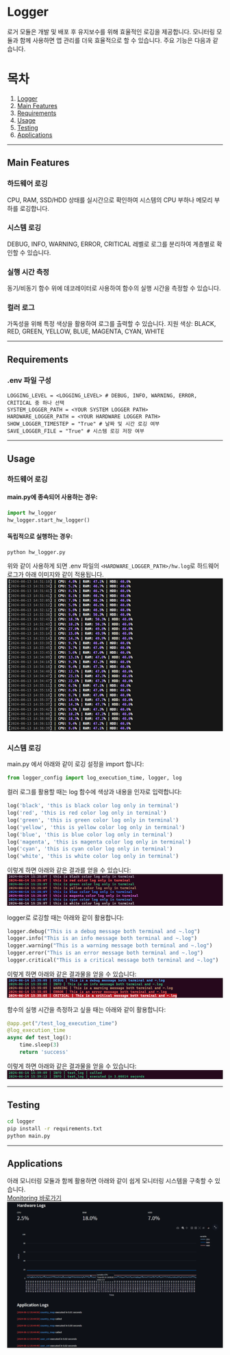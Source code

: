 # Logger

로거 모듈은 개발 및 배포 후 유지보수를 위해 효율적인 로깅을 제공합니다. 모니터링 모듈과 함께 사용하면 앱 관리를 더욱 효율적으로 할 수 있습니다. 주요 기능은 다음과 같습니다.

# 목차

1. [Logger](#logger)
2. [Main Features](#main-features)
3. [Requirements](#requirements)
4. [Usage](#usage)
5. [Testing](#testing)
6. [Applications](#applications)


---

## Main Features

### 하드웨어 로깅
CPU, RAM, SSD/HDD 상태를 실시간으로 확인하여 시스템의 CPU 부하나 메모리 부하를 로깅합니다.

### 시스템 로깅
DEBUG, INFO, WARNING, ERROR, CRITICAL 레벨로 로그를 분리하여 계층별로 확인할 수 있습니다.

### 실행 시간 측정
동기/비동기 함수 위에 데코레이터로 사용하여 함수의 실행 시간을 측정할 수 있습니다.

### 컬러 로그
가독성을 위해 특정 색상을 활용하여 로그를 출력할 수 있습니다. 지원 색상: BLACK, RED, GREEN, YELLOW, BLUE, MAGENTA, CYAN, WHITE

---

## Requirements

### .env 파일 구성
```text
LOGGING_LEVEL = <LOGGING_LEVEL> # DEBUG, INFO, WARNING, ERROR, CRITICAL 중 하나 선택
SYSTEM_LOGGER_PATH = <YOUR SYSTEM LOGGER PATH>
HARDWARE_LOGGER_PATH = <YOUR HARDWARE LOGGER PATH>
SHOW_LOGGER_TIMESTEP = "True" # 날짜 및 시간 로깅 여부
SAVE_LOGGER_FILE = "True" # 시스템 로깅 저장 여부
```



---
## Usage

### 하드웨어 로깅
#### main.py에 종속되어 사용하는 경우:
```python
import hw_logger
hw_logger.start_hw_logger()
```

#### 독립적으로 실행하는 경우:
```bash
python hw_logger.py
```

위와 같이 사용하게 되면 .env 파일의 `<HARDWARE_LOGGER_PATH>/hw.log`로 하드웨어 로그가 아래 이미지와 같이 적용됩니다.
![Hardware Logger](assets/hardware_logger_1.png)

### 시스템 로깅

main.py 에서 아래와 같이 로깅 설정을 import 합니다:
```python
from logger_config import log_execution_time, logger, log
```

컬러 로그를 활용할 때는 log 함수에 색상과 내용을 인자로 입력합니다:
```python
log('black', 'this is black color log only in terminal')
log('red', 'this is red color log only in terminal')
log('green', 'this is green color log only in terminal')
log('yellow', 'this is yellow color log only in terminal')
log('blue', 'this is blue color log only in terminal')
log('magenta', 'this is magenta color log only in terminal')
log('cyan', 'this is cyan color log only in terminal')
log('white', 'this is white color log only in terminal')
```

이렇게 하면 아래와 같은 결과를 얻을 수 있습니다:
![System color log](assets/sys_logger_1.png)

logger로 로깅할 때는 아래와 같이 활용합니다:
```python
logger.debug("This is a debug message both terminal and ~.log")
logger.info("This is an info message both terminal and ~.log")
logger.warning("This is a warning message both terminal and ~.log")
logger.error("This is an error message both terminal and ~.log")
logger.critical("This is a critical message both terminal and ~.log")
```

이렇게 하면 아래와 같은 결과물을 얻을 수 있습니다:
![System Logger](assets/sys_logger_2.png)

함수의 실행 시간을 측정하고 싶을 때는 아래와 같이 활용합니다:
```python
@app.get("/test_log_execution_time")
@log_execution_time
async def test_log():
    time.sleep(3)
    return 'success'
```

이렇게 하면 아래와 같은 결과물을 얻을 수 있습니다:
![System execution time](assets/sys_logger_3.png)

---

## Testing
```bash
cd logger
pip install -r requirements.txt
python main.py
```

---

## Applications
아래 모니터링 모듈과 함께 활용하면 아래와 같이 쉽게 모니터링 시스템을 구축할 수 있습니다.  
[Monitoring 바로가기](https://github.com/jki0113/Cutsom-Utils/tree/main/monitoring)
![Monitoring](assets/monitoring.png)
